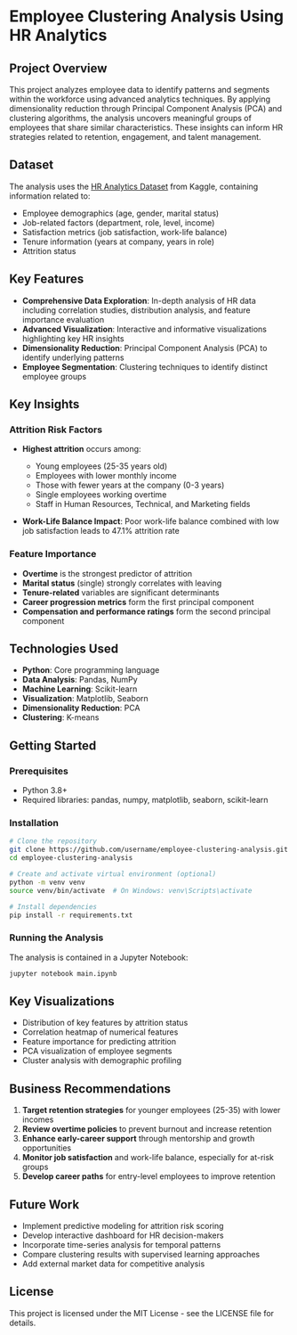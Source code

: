 # Employee Clustering Analysis Using HR Analytics


## Project Overview

This project analyzes employee data to identify patterns and segments within the workforce using advanced analytics techniques. By applying dimensionality reduction through Principal Component Analysis (PCA) and clustering algorithms, the analysis uncovers meaningful groups of employees that share similar characteristics. These insights can inform HR strategies related to retention, engagement, and talent management.

## Dataset

The analysis uses the [HR Analytics Dataset](https://www.kaggle.com/ludobenistant/hr-analytics) from Kaggle, containing information related to:

- Employee demographics (age, gender, marital status)
- Job-related factors (department, role, level, income)
- Satisfaction metrics (job satisfaction, work-life balance)
- Tenure information (years at company, years in role)
- Attrition status

## Key Features

- **Comprehensive Data Exploration**: In-depth analysis of HR data including correlation studies, distribution analysis, and feature importance evaluation
- **Advanced Visualization**: Interactive and informative visualizations highlighting key HR insights
- **Dimensionality Reduction**: Principal Component Analysis (PCA) to identify underlying patterns
- **Employee Segmentation**: Clustering techniques to identify distinct employee groups

## Key Insights

### Attrition Risk Factors

- **Highest attrition** occurs among:

  - Young employees (25-35 years old)
  - Employees with lower monthly income
  - Those with fewer years at the company (0-3 years)
  - Single employees working overtime
  - Staff in Human Resources, Technical, and Marketing fields
- **Work-Life Balance Impact**: Poor work-life balance combined with low job satisfaction leads to 47.1% attrition rate

### Feature Importance

- **Overtime** is the strongest predictor of attrition
- **Marital status** (single) strongly correlates with leaving
- **Tenure-related** variables are significant determinants
- **Career progression metrics** form the first principal component
- **Compensation and performance ratings** form the second principal component

## Technologies Used

- **Python**: Core programming language
- **Data Analysis**: Pandas, NumPy
- **Machine Learning**: Scikit-learn
- **Visualization**: Matplotlib, Seaborn
- **Dimensionality Reduction**: PCA
- **Clustering**: K-means

## Getting Started

### Prerequisites

- Python 3.8+
- Required libraries: pandas, numpy, matplotlib, seaborn, scikit-learn

### Installation

```bash
# Clone the repository
git clone https://github.com/username/employee-clustering-analysis.git
cd employee-clustering-analysis

# Create and activate virtual environment (optional)
python -m venv venv
source venv/bin/activate  # On Windows: venv\Scripts\activate

# Install dependencies
pip install -r requirements.txt
```

### Running the Analysis

The analysis is contained in a Jupyter Notebook:

```bash
jupyter notebook main.ipynb
```

## Key Visualizations

- Distribution of key features by attrition status
- Correlation heatmap of numerical features
- Feature importance for predicting attrition
- PCA visualization of employee segments
- Cluster analysis with demographic profiling

## Business Recommendations

1. **Target retention strategies** for younger employees (25-35) with lower incomes
2. **Review overtime policies** to prevent burnout and increase retention
3. **Enhance early-career support** through mentorship and growth opportunities
4. **Monitor job satisfaction** and work-life balance, especially for at-risk groups
5. **Develop career paths** for entry-level employees to improve retention

## Future Work

- Implement predictive modeling for attrition risk scoring
- Develop interactive dashboard for HR decision-makers
- Incorporate time-series analysis for temporal patterns
- Compare clustering results with supervised learning approaches
- Add external market data for competitive analysis

## License

This project is licensed under the MIT License - see the LICENSE file for details.
